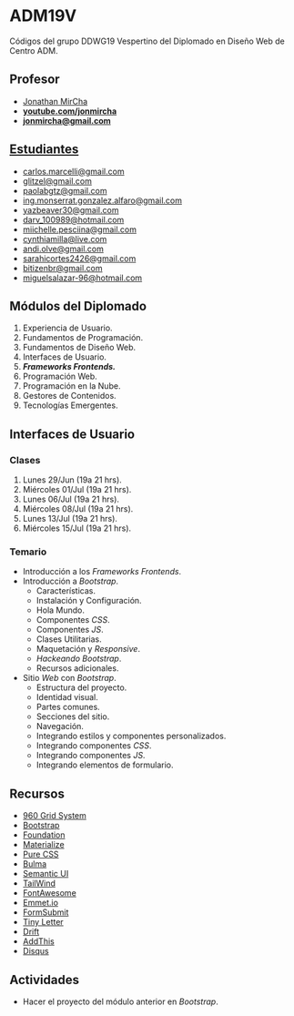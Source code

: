 # ADM19V

Códigos del grupo DDWG19 Vespertino del Diplomado en Diseño Web de Centro ADM.

## Profesor

- [Jonathan MirCha](http://jonmircha.com)
- **[youtube.com/jonmircha](https://youtube.com/jonmircha)**
- **[jonmircha@gmail.com](mailto:jonmircha@gmail.com)**

## [Estudiantes](https://docs.google.com/spreadsheets/d/1UVT7LANLAYIp6xbwN0SgeigaG9oaF0hsu4syfz6-jsk/edit#gid=1367906731)

- carlos.marcelli@gmail.com
- glitzel@gmail.com
- paolabgtz@gmail.com
- ing.monserrat.gonzalez.alfaro@gmail.com
- yazbeaver30@gmail.com
- darv_100989@hotmail.com
- miichelle.pesciina@gmail.com
- cynthiamilla@live.com
- andi.olve@gmail.com
- sarahicortes2426@gmail.com
- bitizenbr@gmail.com
- miguelsalazar-96@hotmail.com

## Módulos del Diplomado

1. Experiencia de Usuario.
1. Fundamentos de Programación.
1. Fundamentos de Diseño Web.
1. Interfaces de Usuario.
1. _**Frameworks Frontends.**_
1. Programación Web.
1. Programación en la Nube.
1. Gestores de Contenidos.
1. Tecnologías Emergentes.

## Interfaces de Usuario

### Clases

1. Lunes 29/Jun (19a 21 hrs).
1. Miércoles 01/Jul (19a 21 hrs).
1. Lunes 06/Jul (19a 21 hrs).
1. Miércoles 08/Jul (19a 21 hrs).
1. Lunes 13/Jul (19a 21 hrs).
1. Miércoles 15/Jul (19a 21 hrs).

### Temario

- Introducción a los _Frameworks Frontends_.
- Introducción a _Bootstrap_.
  - Características.
  - Instalación y Configuración.
  - Hola Mundo.
  - Componentes _CSS_.
  - Componentes _JS_.
  - Clases Utilitarias.
  - Maquetación y _Responsive_.
  - _Hackeando Bootstrap_.
  - Recursos adicionales.
- Sitio _Web_ con _Bootstrap_.
  - Estructura del proyecto.
  - Identidad visual.
  - Partes comunes.
  - Secciones del sitio.
  - Navegación.
  - Integrando estilos y componentes personalizados.
  - Integrando componentes _CSS_.
  - Integrando componentes _JS_.
  - Integrando elementos de formulario.

## Recursos

- [960 Grid System](https://960.gs/)
- [Bootstrap](https://getbootstrap.com/)
- [Foundation](https://get.foundation/index.html)
- [Materialize](https://materializecss.com/)
- [Pure CSS](https://purecss.io/)
- [Bulma](https://bulma.io/)
- [Semantic UI](https://semantic-ui.com/)
- [TailWind](https://tailwindcss.com/)
- [FontAwesome](https://fontawesome.com/)
- [Emmet.io](https://emmet.io/)
- [FormSubmit](https://formsubmit.co/)
- [Tiny Letter](https://tinyletter.com/)
- [Drift](https://www.drift.com/)
- [AddThis](https://www.addthis.com/)
- [Disqus](https://disqus.com/)

## Actividades

- Hacer el proyecto del módulo anterior en _Bootstrap_.
